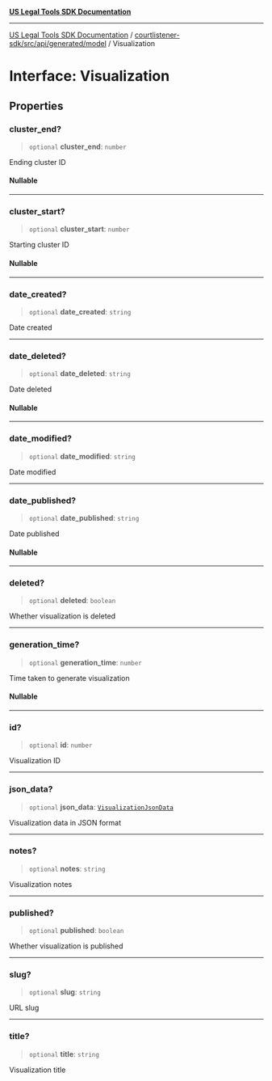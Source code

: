 [**US Legal Tools SDK Documentation**](../../../../../../README.md)

***

[US Legal Tools SDK Documentation](../../../../../../README.md) / [courtlistener-sdk/src/api/generated/model](../README.md) / Visualization

# Interface: Visualization

## Properties

### cluster\_end?

> `optional` **cluster\_end**: `number`

Ending cluster ID

#### Nullable

***

### cluster\_start?

> `optional` **cluster\_start**: `number`

Starting cluster ID

#### Nullable

***

### date\_created?

> `optional` **date\_created**: `string`

Date created

***

### date\_deleted?

> `optional` **date\_deleted**: `string`

Date deleted

#### Nullable

***

### date\_modified?

> `optional` **date\_modified**: `string`

Date modified

***

### date\_published?

> `optional` **date\_published**: `string`

Date published

#### Nullable

***

### deleted?

> `optional` **deleted**: `boolean`

Whether visualization is deleted

***

### generation\_time?

> `optional` **generation\_time**: `number`

Time taken to generate visualization

#### Nullable

***

### id?

> `optional` **id**: `number`

Visualization ID

***

### json\_data?

> `optional` **json\_data**: [`VisualizationJsonData`](../type-aliases/VisualizationJsonData.md)

Visualization data in JSON format

***

### notes?

> `optional` **notes**: `string`

Visualization notes

***

### published?

> `optional` **published**: `boolean`

Whether visualization is published

***

### slug?

> `optional` **slug**: `string`

URL slug

***

### title?

> `optional` **title**: `string`

Visualization title

